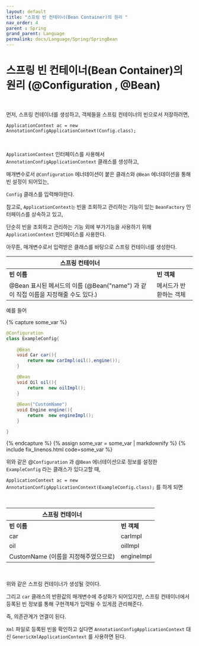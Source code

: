 ```yaml
---
layout: default
title: "스프링 빈 컨테이너(Bean Container)의 원리 "
nav_order: 4
parent : Spring
grand_parent: Language
permalink: docs/Language/Spring/SpringBean
---
```


# 스프링 빈 컨테이너(Bean Container)의 원리 (@Configuration , @Bean)

<br>

먼저, 스프링 컨테이너를 생성하고, 객체들을 스프링 컨테이너의 빈으로서 저장하려면,



```
ApplicationContext ac = new AnnotationConfigApplicationContext(Config.class);
```

<br>

`ApplicationContext` 인터페이스를 사용해서 `AnnotationConfigApplicationContext` 클래스를 생성하고,



매개변수로서 `@Configuration` 에너테이션이 붙은 클래스와 `@Bean` 에너테이션을 통해 빈 설정이 되어있는,



`Config` 클래스를 입력해야한다.



참고로, `ApplicationContext는` 빈을 조회하고 관리하는 기능이 있는 `BeanFactory` 인터페이스를 상속하고 있고,



단순히 빈을 조회하고 관리하는 기능 외에 부가기능을 사용하기 위해 `ApplicationContext` 인터페이스를 사용한다.



아무튼, 매개변수로서 입력받은 클래스를 바탕으로 스프링 컨테이너를 생성한다.



| **스프링 컨테이너**                                          |                        |
| ------------------------------------------------------------ | ---------------------- |
| **빈 이름**                                                  | **빈 객체**            |
| @Bean 표시된 메서드의 이름 (@Bean("name") 과 같이 직접 이름을 지정해줄 수도 있다.) | 메서드가 반환하는 객체 |



예를 들어


{% capture some_var %}
```java
@Configuration
class ExampleConfig{
	
    @Bean
    void Car car(){
		return new carImpl(oil(),engine());     
    }

    @Bean
    void Oil oil(){
		return	new oilImpl();   
    }
    
    @Bean("CustomName")
    void Engine engine(){
		return	new engineImpl();
    }

}
```
{% endcapture %}
{% assign some_var = some_var | markdownify %}
{% include fix_linenos.html code=some_var %}


위와 같은 @`Configuration` 과 @`Bean` 에너테이션으로 정보를 설정한 `ExampleConfig` 라는 클래스가 있다고할 때,



`ApplicationContext ac = new AnnotationConfigApplicationContext(ExampleConfig.class);` 를 하게 되면

<br>

| **스프링 컨테이너**                  |             |
| ------------------------------------ | ----------- |
| **빈 이름**                          | **빈 객체** |
| car                                  | carImpl     |
| oil                                  | oilImpl     |
| CustomName (이름을 지정해주었으므로) | engineImpl  |

<br>

위와 같은 스프링 컨테이너가 생성될 것이다.



그리고 `car` 클래스의 반환값의 매개변수에 추상화가 되어있지만, 스프링 컨테이너에서 등록된 빈 정보를 통해 구현객체가 입력될 수 있게끔 관리해준다.



즉, 의존관계가 연결이 된다.



`Xml` 파일로 등록된 빈을 확인하고 싶다면 `AnnotationConfigApplicationContext` 대신 `GenericXmlApplicationContext` 를 사용하면 된다.